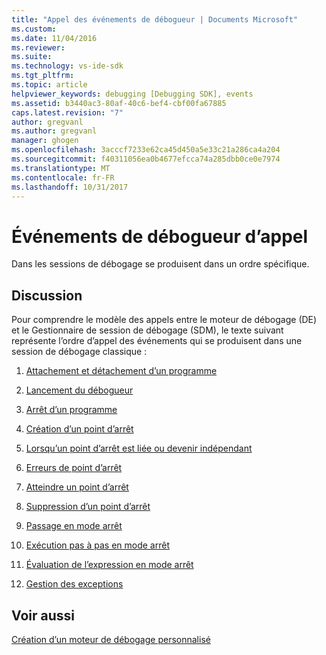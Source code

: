 ```yaml
---
title: "Appel des événements de débogueur | Documents Microsoft"
ms.custom: 
ms.date: 11/04/2016
ms.reviewer: 
ms.suite: 
ms.technology: vs-ide-sdk
ms.tgt_pltfrm: 
ms.topic: article
helpviewer_keywords: debugging [Debugging SDK], events
ms.assetid: b3440ac3-80af-40c6-bef4-cbf00fa67885
caps.latest.revision: "7"
author: gregvanl
ms.author: gregvanl
manager: ghogen
ms.openlocfilehash: 3acccf7233e62ca45d450a5e33c21a286ca4a204
ms.sourcegitcommit: f40311056ea0b4677efcca74a285dbb0ce0e7974
ms.translationtype: MT
ms.contentlocale: fr-FR
ms.lasthandoff: 10/31/2017
---
```

# <a name="calling-debugger-events"></a>Événements de débogueur d’appel
Dans les sessions de débogage se produisent dans un ordre spécifique.  
  
## <a name="discussion"></a>Discussion  
 Pour comprendre le modèle des appels entre le moteur de débogage (DE) et le Gestionnaire de session de débogage (SDM), le texte suivant représente l’ordre d’appel des événements qui se produisent dans une session de débogage classique :  
  
1.  [Attachement et détachement d’un programme](../../extensibility/debugger/attaching-and-detaching-to-a-program.md)  
  
2.  [Lancement du débogueur](../../extensibility/debugger/launching-the-debugger.md)  
  
3.  [Arrêt d’un programme](../../extensibility/debugger/terminating-a-program.md)  
  
4.  [Création d’un point d’arrêt](../../extensibility/debugger/creating-a-breakpoint.md)  
  
5.  [Lorsqu’un point d’arrêt est liée ou devenir indépendant](../../extensibility/debugger/when-a-breakpoint-binds-or-becomes-unbound.md)  
  
6.  [Erreurs de point d’arrêt](../../extensibility/debugger/breakpoint-errors.md)  
  
7.  [Atteindre un point d’arrêt](../../extensibility/debugger/hitting-a-breakpoint.md)  
  
8.  [Suppression d’un point d’arrêt](../../extensibility/debugger/deleting-a-breakpoint.md)  
  
9. [Passage en mode arrêt](../../extensibility/debugger/entering-break-mode.md)  
  
10. [Exécution pas à pas en mode arrêt](../../extensibility/debugger/stepping-in-break-mode.md)  
  
11. [Évaluation de l’expression en mode arrêt](../../extensibility/debugger/expression-evaluation-in-break-mode.md)  
  
12. [Gestion des exceptions](../../extensibility/debugger/exception-handling-visual-studio-sdk.md)  
  
## <a name="see-also"></a>Voir aussi  
 [Création d’un moteur de débogage personnalisé](../../extensibility/debugger/creating-a-custom-debug-engine.md)
